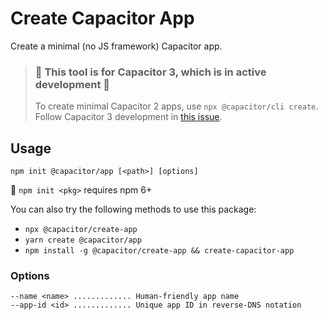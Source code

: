 # Create Capacitor App

Create a minimal (no JS framework) Capacitor app.

> ### :rotating_light: This tool is for Capacitor 3, which is in active development :rotating_light:
>
> To create minimal Capacitor 2 apps, use `npx @capacitor/cli create`. Follow Capacitor 3 development in [this issue](https://github.com/ionic-team/capacitor/issues/3133).

## Usage

```
npm init @capacitor/app [<path>] [options]
```

:memo: `npm init <pkg>` requires npm 6+

You can also try the following methods to use this package:

- `npx @capacitor/create-app`
- `yarn create @capacitor/app`
- `npm install -g @capacitor/create-app && create-capacitor-app`

### Options

```
--name <name> ............. Human-friendly app name
--app-id <id> ............. Unique app ID in reverse-DNS notation
```
